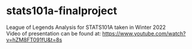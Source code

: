# stats101a-finalproject
League of Legends Analysis for STATS101A taken in Winter 2022
<br>Video of presentation can be found at: https://www.youtube.com/watch?v=hZM8FT091fU&t=8s
